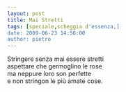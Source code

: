 ```yaml
---
layout: post
title: Mai Stretti
tags: [speciale,scheggia d'essenza,]
date: 2009-06-23 14:56:00
author: pietro
---
```

Stringere senza mai essere stretti<br/>aspettare che germoglino le rose<br/>ma neppure loro son perfette<br/>e non stringon le più amate cose.
